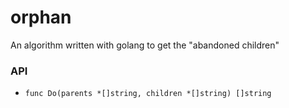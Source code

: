 # orphan
An algorithm written with golang to get the "abandoned children"

### API
- `func Do(parents *[]string, children *[]string) []string`